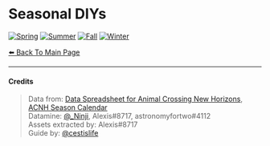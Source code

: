 # Seasonal DIYs

<head>
    <meta name="twitter:card" content="summary" />
    <meta name="twitter:site" content="@cestislife"/>
    <meta name="twitter:title" content="Seasonal DIYs"/>
    <meta name="twitter:image" content="https://cestislife.github.io/card.png"/>
</head>

[![Spring](https://cestislife.github.io/img/seasonalDIY/spring.png)](https://cestislife.github.io/img/seasonalDIY/spring.png)
[![Summer](https://cestislife.github.io/img/seasonalDIY/summer.png)](https://cestislife.github.io/img/seasonalDIY/summer.png)
[![Fall](https://cestislife.github.io/img/seasonalDIY/fall.png)](https://cestislife.github.io/img/seasonalDIY/fall.png)
[![Winter](https://cestislife.github.io/img/seasonalDIY/winter.png)](https://cestislife.github.io/img/seasonalDIY/winter.png)

[⬅️ Back To Main Page](https://cestislife.github.io)

***

#### Credits
> Data from: [Data Spreadsheet for Animal Crossing New Horizons](https://tinyurl.com/acnh-sheet), [ACNH Season Calendar](https://tinyurl.com/acnh-calendar)   
> Datamine: [@_Ninji](https://twitter.com/_ninji), Alexis#8717, astronomyfortwo#4112   
> Assets extracted by: Alexis#8717   
> Guide by: [@cestislife](https://twitter.com/cestislife)
